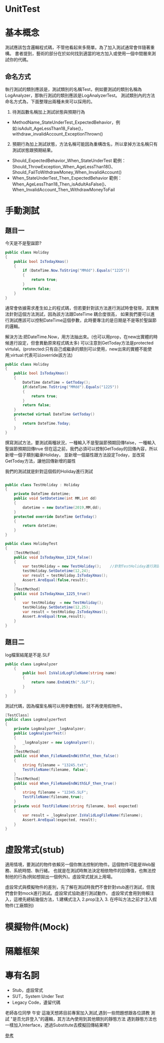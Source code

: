 UnitTest
===
# 基本概念
測試應該包含邏輯程式碼，不管他看起來多簡單。為了加入測試通常會伴隨著重構。
書者提到，藝術的部分在於如何找到適當的地方加入或使用一個中間層來測試你的代碼。
## 命名方式
執行測試的類別應該是，測試類別的名稱Test，例如要測試的類別名稱為LogAnalyzer，那執行測試的類別應該是LogAnalyzerTest。
測試類別內的方法命名方式為，下面整理出兩種未來可以採用的。

1. 待測函數名稱加上測試狀態與預期行為
* MethodName_StateUnderTest_ExpectedBehavior，例如:isAdult_AgeLessThan18_False()，withdraw_invalidAccount_ExceptionThrown()

2. 預期行為加上測試狀態，方法名稱可能因為重構改名，所以拿掉方法名稱只有測試狀態跟預期結果。
* Should_ExpectedBehavior_When_StateUnderTest
    範例：Should_ThrowException_When_AgeLessThan18()、
         Should_FailToWithdrawMoney_When_InvalidAccount()
* When_StateUnderTest_Then_ExpectedBehavior
    範例：When_AgeLessThan18_Then_isAdultAsFalse()、
          When_InvalidAccount_Then_WithdrawMoneyToFail



# 手動測試
## 題目一
今天是不是聖誕節?

```csharp
public class Holiday
{
    public bool IsTodayXmas()
    {
        if (DateTime.Now.ToString("MMdd").Equals("1225"))
        {
            return true;
        }
        return false;
    }
}
```
通常會依據需求產生如上的程式碼，但若要針對該方法進行測試時會發現，其實無法針對這個方法測試，因為該方法跟DateTime 耦合度很高，
如果我們要可以進行測試應該可以控制DateTime這個參數，此時要專注的是日期是不是等於聖誕節的邏輯。

解決方法:把DateTime.Now，用方法抽出來。(也可以用prop，在new出實體的時候進行設定，但會異動原來程式碼太多)
可以注意到GetToday方法是protected virtulal。(protected:只有自己或繼承的類別可以使用，new出來的實體不能使用;virtual:代表可以override該方法)
```csharp
public class Holiday
{
    public bool IsTodayXmas()
    {
        DateTime dateTime = GetToday();
        if(dateTime.ToString("MMdd").Equals("1225"))
        {
            return true;
        }
        return false;
    }
    protected virtual DateTime GetToday()
    {
        return DateTime.Today;
    }
}
```

撰寫測試方法，要測試兩種狀況，一種輸入不是聖誕節預期回傳false，一種輸入聖誕節預期回傳true
但在這之前，我們必須可以控制GetToday的回傳內容，所以新增一個子類別繼承Holiday，
並新增一個屬性跟方法設定Today，並改寫GetToday方法，讓他回傳新增的屬性

我們的測試就是針對這個假的Holiday進行測試
```csharp

public class TestHoliday : Holiday
{
    private DateTime datetime;
    public void SetDatetime(int MM,int dd)
    {
        datetime = new DateTime(2019,MM,dd);
    }
    protected override DateTime GetToday()
    {
        return datetime;
    }
}

public class HolidayTest
{
    [TestMethod]
    public void IsTodayXmax_1224_false()
    {
        var testHoliday = new TestHoliday();    //針對TestHoliday進行測試
        testHoliday.SetDatetime(12,24);
        var result = testHoliday.IsTodayXmas();
        Assert.AreEqual(false,result);
    }
    [TestMethod]
    public void IsTodayXmax_1225_true()
    {
        var testHoliday  = new TestHoliday();
        testHoliday.SetDatetime(12,25);
        var result = testHoliday.IsTodayXmas();
        Assert.AreEqual(true,result);
    }
}

```

## 題目二
log檔案結尾是不是.SLF

```csharp
public class LogAnalyzer
    {
        public bool IsValidLogFileName(string name)
        {
            return name.EndsWith(".SLF");
        }
    }
}
```
測試代碼，因為檔案名稱可以用參數控制，就不再使用假物件。
```csharp
[TestClass]
public class LogAnalyzerTest
{
    private LogAnalyzer _logAnalyzer;
    public LogAnalyzerTest()
    {
        _logAnalyzer = new LogAnalyzer();
    }
    [TestMethod]
    public void When_FileNameEndWithTxt_then_false()
    {
        string filename = "13245.txt";
        TestFileName(filename, false);
    }
    [TestMethod]
    public void When_FileNameEndWithSLF_then_true()
    {
        string filename = "12345.SLF";
        TestFileName(filename,true);
    }
    private void TestFileName(string filename, bool expected)
    {
        var result = _logAnalyzer.IsValidLogFileName(filename);
        Assert.AreEqual(expected, result);
    }
}
```

# 虛設常式(stub)
適用情境，要測試的物件依賴另一個你無法控制的物件。這個物件可能是Web服務、系統時間、執行緒。
也就是在測試時無法決定相依物件的回傳值，也無法控制他的行為(例如想拋出一個例外)。虛設常式就派上用場。

虛設常式與模擬物件的差別，先了解在測試時我們不會針對stub進行測試，但我們會針對mock進行測試。虛設常式協助進行測試動作。
虛設常式會用到倚賴注入，這裡先總結幾個方法，1.建構式注入 2.prop注入 3. 在呼叫方法之前才注入假物件(工廠類別) 

# 模擬物件(Mock)

# 隔離框架
# 專有名詞
* Stub，虛設常式
* SUT，System Under Test
* Legacy Code，遺留代碼


老師各位同學 午安
這幾天想將目前專案加入測試,遇到一些問題想跟各位請教
測試 "是否允許登入"的邏輯，其方法內使用到其他類別的靜態方法
遇到靜態方法也一樣加入Interface，透過Substitute去模擬回傳結果嗎?

[參考](https://dotblogs.com.tw/hatelove/2015/11/26/unit-test-by-extract-and-override)